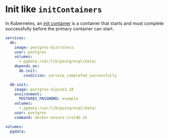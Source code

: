 # Init like `initContainers`

In Kubernetes, an [init container](https://kubernetes.io/docs/concepts/workloads/pods/init-containers/) is a container that starts and must complete successfully before the primary container can start.

```yaml
services:
  db:
    image: postgres-distroless
    user: postgres
    volumes:
      - pgdata:/var/lib/postgresql/data/
    depends_on:
      db-init:
        condition: service_completed_successfully

  db-init:
    image: postgres:alpine3.18
    environment:
      POSTGRES_PASSWORD: example
    volumes:
      - pgdata:/var/lib/postgresql/data/
    user: postgres
    command: docker-ensure-initdb.sh

volumes:
  pgdata:
```
